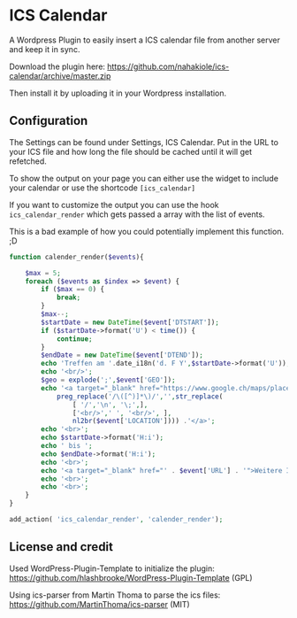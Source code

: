 # ICS Calendar
A Wordpress Plugin to easily insert a ICS calendar file from another server and keep it in sync.

Download the plugin here: https://github.com/nahakiole/ics-calendar/archive/master.zip

Then install it by uploading it in your Wordpress installation.

## Configuration

The Settings can be found under Settings, ICS Calendar. 
Put in the URL to your ICS file and how long the file should be cached until it will get refetched.

To show the output on your page you can either use the widget to include your calendar or use the shortcode ```[ics_calendar]```

If you want to customize the output you can use the hook ```ics_calendar_render``` which gets passed a array with the list of events.

This is a bad example of how you could potentially implement this function. ;D

```php
function calender_render($events){

    $max = 5;
    foreach ($events as $index => $event) {
        if ($max == 0) {
            break;
        }
        $max--;
        $startDate = new DateTime($event['DTSTART']);
        if ($startDate->format('U') < time()) {
            continue;
        }
        $endDate = new DateTime($event['DTEND']);
        echo 'Treffen am '.date_i18n('d. F Y',$startDate->format('U'));
        echo '<br/>';
        $geo = explode(';',$event['GEO']);
        echo '<a target="_blank" href="https://www.google.ch/maps/place/'.urlencode($geo[0]).'+'.urlencode($geo[1]).'">'.
            preg_replace('/\([^)]*\)/','',str_replace(
                [ '/','\n', '\;',],
                ['<br/>',' ', '<br/>', ],
                nl2br($event['LOCATION']))) .'</a>';
        echo '<br>';
        echo $startDate->format('H:i');
        echo ' bis ';
        echo $endDate->format('H:i');
        echo '<br>';
        echo '<a target="_blank" href="' . $event['URL'] . '">Weitere Informationen</a>';
        echo '<br>';
        echo '<br>';
    }
}

add_action( 'ics_calendar_render', 'calender_render');
```

## License and credit

Used WordPress-Plugin-Template to initialize the plugin: https://github.com/hlashbrooke/WordPress-Plugin-Template (GPL)

Using ics-parser from Martin Thoma to parse the ics files: https://github.com/MartinThoma/ics-parser (MIT)